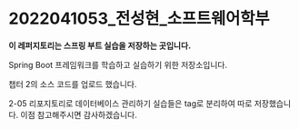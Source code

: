 # 2022041053_전성현_소프트웨어학부

**이 레퍼지토리는 스프링 부트 실습을 저장하는 곳입니다.**

Spring Boot 프레임워크를 학습하고 실습하기 위한 저장소입니다.

챕터 2의 소스 코드를 업로드 했습니다. 

2-05 리포지토리로 데이터베이스 관리하기 실습들은 tag로 분리하여 따로 저장했습니다. 이점 참고해주시면 감사하겠습니다.
